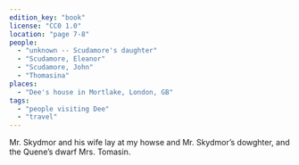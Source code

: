 ```yaml
---
edition_key: "book"
license: "CC0 1.0"
location: "page 7-8"
people:
  - "unknown -- Scudamore's daughter"
  - "Scudamore, Eleanor"
  - "Scudamore, John"
  - "Thomasina"
places:
  - "Dee's house in Mortlake, London, GB"
tags:
  - "people visiting Dee"
  - "travel"
---
```

Mr. Skydmor and his wife
lay at my howse and Mr. Skydmor’s dowghter, and the Quene’s
dwarf Mrs. Tomasin.
